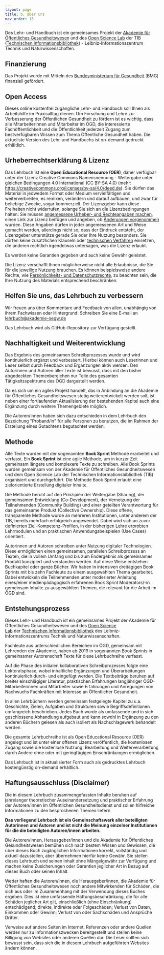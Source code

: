 ```yaml
---
layout: page
title: b. Über uns
nav_order: 15
---
```




Des Lehr- und Handbuch ist ein gemeinsames Projekt der [Akademie für
Öffentliches
Gesundheitswesen](https://www.akademie-oegw.de/startseite.html "https://www.akademie-oegw.de/startseite.html")
und des [Open Science
Lab](https://www.tib.eu/de/forschung-entwicklung/open-science "https://www.tib.eu/de/forschung-entwicklung/open-science")
der TIB ([Technischen Informationsbibliothek](https://www.tib.eu/)) -
Leibniz-Informationszentrum Technik und Naturwissenschaften. 

## **Finanzierung**

Das Projekt wurde mit Mitteln des [Bundesministerium für
Gesundheit](https://www.bundesgesundheitsministerium.de/ "Bundesministerium für Gesundheit")
(BMG) finanziell gefördert.

## **Open Access**

Dieses online kostenfrei zugängliche Lehr- und Handbuch soll Ihnen als
Arbeitshilfe im Praxisalltag dienen. Um Forschung und Lehre zur
Verbesserung der Öffentlichen Gesundheit zu fördern ist es wichtig, dass
alle Mitarbeiterinnen und Mitarbeiter im ÖGD, die interessierte
Fachöffentlichkeit und die Öffentlichkeit jederzeit Zugang zum
bestverfügbaren Wissen zum Thema Öffentliche Gesundheit haben. Die
aktuellste Version des Lehr-und Handbuchs ist on-demand gedruckt
erhältlich.

## **Urheberrechtserklärung & Lizenz**

Das Lehrbuch ist eine **Open Educational Resource (OER)**, daher
verfügbar unter der Lizenz Creative Commons Namensnennung - Weitergabe
unter gleichen Bedingungen 4.0 International (CC BY-SA 4.0) (mehr:
<https://creativecommons.org/licenses/by-sa/4.0/deed.de>). Sie dürfen
das Material in jedwedem Format oder Medium vervielfältigen und
weiterverbreiten, es remixen, verändern und darauf aufbauen, und zwar
für beliebige Zwecke, sogar kommerziell. Der Lizenzgeber kann diese
Freiheiten nicht widerrufen, solange Sie sich an die Lizenzbedingungen
halten: Sie müssen [angemessene Urheber- und Rechteangaben
machen](https://creativecommons.org/licenses/by-sa/4.0/deed.de "https://creativecommons.org/licenses/by-sa/4.0/deed.de"),
einen Link zur Lizenz beifügen und angeben, ob [Änderungen
vorgenommen](https://creativecommons.org/licenses/by-sa/4.0/deed.de "https://creativecommons.org/licenses/by-sa/4.0/deed.de")
wurden. Diese Angaben dürfen in jeder angemessenen Art und Weise gemacht
werden, allerdings nicht so, dass der Eindruck entsteht, der Lizenzgeber
unterstütze gerade Sie oder Ihre Nutzung besonders. Sie dürfen keine
zusätzlichen Klauseln oder [technischen
Verfahren](https://creativecommons.org/licenses/by-sa/4.0/deed.de "https://creativecommons.org/licenses/by-sa/4.0/deed.de")
einsetzen, die anderen rechtlich irgendetwas untersagen, was die Lizenz
erlaubt.

Es werden keine Garantien gegeben und auch keine Gewähr geleistet.

Die Lizenz verschafft Ihnen möglicherweise nicht alle Erlaubnisse, die
Sie für die jeweilige Nutzung brauchen. Es können beispielsweise andere
Rechte, wie [Persönlichkeits- und
Datenschutzrechte](https://creativecommons.org/licenses/by-sa/4.0/deed.de "https://creativecommons.org/licenses/by-sa/4.0/deed.de"),
zu beachten sein, die Ihre Nutzung des Materials entsprechend
beschränken.

## **Helfen Sie uns, das Lehrbuch zu verbessern**

Wir freuen uns über Kommentare und Feedback von allen, unabhängig von
ihrem Fachwissen oder Hintergrund. Schreiben Sie eine E-mail an
[lehrbuch@akademie-oegw.de](mailto:Tinnemann@akademie-oegw.de)

Das Lehrbuch wird als GitHub-Repository zur Verfügung gestellt. 

## **Nachhaltigkeit und Weiterentwicklung**

Das Ergebnis des gemeinsamen Schreibprozesses wurde und wird
kontinuierlich ergänzt und verbessert. Hierbei können auch Leserinnen
und Leser selbst durch Feedback und Ergänzungen aktiv werden. Den
Autorinnen und Autoren aller Texte ist bewusst, dass mit den bisher
abgedeckten Themenbereichen nur Teile des gesamten Tätigkeitsspektrums
des ÖGD dargestellt werden.

Da es sich um ein agiles Projekt handelt, das in Anbindung an die
Akademie für Öffentliches Gesundheitswesen stetig weiterentwickelt
werden soll, ist neben einer fortlaufenden Aktualisierung der
bestehenden Kapitel auch eine Ergänzung durch weitere Themengebiete
möglich.

Die Autoren/innen haben sich dazu entschieden in dem Lehrbuch den
Bezeichung "Proband/in" für alle Personen zu benutzen, die im Rahmen der
Erstellung eines Gutachtens begutachtet werden.

## **Methode**

Alle Texte wurden mit der sogenannten **Book Sprint** Methode erarbeitet
und verfasst. Ein **Book Sprint** ist eine agile Methode, um in kurzer
Zeit gemeinsam längere und komplexere Texte zu schreiben. Alle Book
Sprints wurden gemeinsam von der Akademie für Öffentliches
Gesundheitswesen und dem Open Science Lab der Technischen
Informationsbibliothek (TIB) organisiert und durchgeführt. Die Methode
Book Sprint erlaubt eine zielorientierte Erstellung digitaler Inhalte.

Die Methode beruht auf den Prinzipien der Weitergabe (Sharing), der
gemeinsamen Entwicklung (Co-Development), der Vernetzung der
Teilnehmenden (Community Building) und einer geteilten Verantwortung für
das gemeinsame Produkt (Collective Ownership). Diese offene,
transparente Methode wurde an mehreren Institutionen, unter anderem der
TIB, bereits mehrfach erfolgreich angewendet. Dabei wird sich an zuvor
definierten Ziel-Kompetenz-Profilen, in der bisherigen Lehre erprobten
Lehrmodulen und an praktischen Anwendungsbeispielen (Use Cases)
orientiert.

Autorinnen und Autoren schreiben unter Nutzung digitaler Technologien.
Diese ermöglichen einen gemeinsamen, parallelen Schreibprozess an
Texten, die in vollem Umfang und bis zum Endergebnis als gemeinsames
Produkt konzipiert und verstanden werden. Auf diese Weise entstehen
Buchkapitel oder ganze Bücher. Wir haben in intensiven dreitägigen Book
Sprints mit bis zehn Fachleute zu einem ausgewählten Thema gearbeitet.
Dabei entwickeln die Teilnehmenden unter moderierter Anleitung
eines/einer medienpädagogisch erfahrenen Book Sprint Moderators/-in
gemeinsam Inhalte zu ausgewählten Themen, die relevant für die Arbeit im
ÖGD sind.

## **Entstehungsprozess**

Dieses Lehr- und Handbuch ist ein gemeinsames Projekt der Akademie für
Öffentliches Gesundheitswesen und des [Open Science
Lab](https://www.tib.eu/de/forschung-entwicklung/open-science) der [Technischen
Informationsbibliothek](https://www.tib.eu/) des
Leibniz-Informationszentrums Technik und Naturwissenschaften.

Fachleute aus unterschiedlichen Bereichen im ÖGD, gemeinsam mit
Lehrenden der Akademie, haben ab 2019 in sogenannten Book Sprints in
gemeinsamer Autorenschaft Texte für diese Lehrbuchreihe verfasst.

Auf die Phase des initialen kollaborativen Schreibprozesses folgte eine
Lektoratsphase, wobei inhaltliche Ergänzungen und Überarbeitungen
kontinuierlich durch- und eingefügt werden. Die Textbeiträge beruhen auf
breiter einschlägiger Literatur, praktischen Erfahrungen langjähriger
ÖGD-Mitarbeiterinnen und Mitarbeiter sowie Erfahrungen und Anregungen
von Nachwuchs Fachkräften mit Interesse an Öffentlicher Gesundheit.

In allen Lehrbüchern werden gemeinsam festgelegte Kapitel zu u.a.
Geschichte, Zielen, Aufgaben und Strukturen sowie Begriffsdefinitionen
umfangreich beschrieben. Jedes Buch wurde als umfassende und in sich
geschlossene Abhandlung aufgebaut und kann sowohl in Ergänzung zu den
anderen Büchern gelesen als auch isoliert als Nachschlagewerk behandelt
werden.

Die gesamte Lehrbuchreihe ist als Open Educational Resource (OER)
angelegt und ist unter einer offenen Lizenz veröffentlich, die
kostenlosen Zugang sowie die kostenlose Nutzung, Bearbeitung und
Weiterverarbeitung durch Andere ohne oder mit geringfügigen
Einschränkungen ermöglichen.

Das Lehrbuch ist in aktualisierter Form auch als gedrucktes Lehrbuch
kostengünstig on-demand erhältlich.

## **Haftungsausschluss (Disclaimer)**

Die in diesem Lehrbuch zusammengefassten Inhalte beruhen auf jahrelanger
theoretischer Auseinandersetzung und praktischer Erfahrung der
Autoren/innen im Öffentlichen Gesundheitsdienst und sollen hilfreiche
Informationen zu den besprochenen Themen liefern.

**Das vorliegend Lehrbuch ist ein Gemeinschaftswerk aller beteiligten
Autorinnen und Autoren und ist nicht die Meinung einzelner Institutionen
für die die beteiligten Autoren/innen arbeiten.**

Die Autoren/innen, Herausgeber/innen und die Akademie für Öffentliches
Gesundheitswesen bemühen sich nach bestem Wissen und Gewissen, die über
dieses Buch zugänglichen Informationen korrekt, vollständig und aktuell
dazustellen, aber übernehmen hierfür keine Gewähr. Sie stellen dieses
Lehrbuch und seinen Inhalt ohne Mängelgewähr zur Verfügung und machen
keine Zusicherungen oder Garantien jeglicher Art in Bezug auf dieses
Buch oder seinen Inhalt.

Weder haften die Autoren/innen, die Herausgeber/innen, die Akademie für
Öffentliches Gesundheitswesen noch andere Mitwirkenden für Schäden, die
sich aus oder im Zusammenhang mit der Verwendung dieses Buches ergeben.
Dies ist eine umfassende Haftungsbeschränkung, die für alle Schäden
jeglicher Art gilt, einschließlich (ohne Einschränkung) entschädigend;
direkte, indirekte oder Folgeschäden; Verlust von Daten, Einkommen oder
Gewinn; Verlust von oder Sachschäden und Ansprüche Dritter.

Verweise auf andere Seiten im Internet, Referenzen oder andere Quellen
werden nur zu Informationszwecken bereitgestellt und stellen keine
Billigung von Websites oder anderen Quellen dar. Die Leser sollten sich
bewusst sein, dass sich die in diesem Lehrbuch aufgeführten Websites
ändern können.

 

<div class="section fnlist" data-role="doc-footnotes">

</div>
